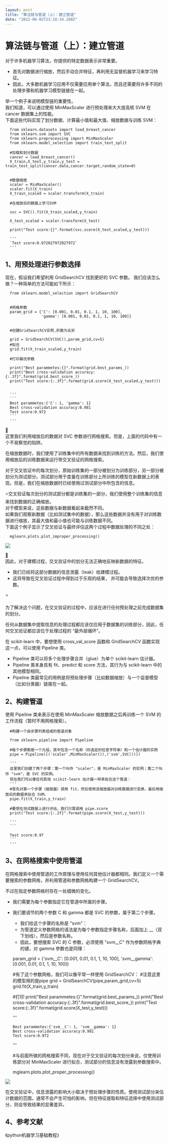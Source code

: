 ```yaml
---
layout: post
title: "算法链与管道（上）：建立管道"
date: "2022-06-02T23:18:34.200Z"
---
```

算法链与管道（上）：建立管道
==============

对于许多机器学习算法，你提供的特定数据表示非常重要。

*   首先对数据进行缩放，然后手动合并特征，再利用无监督机器学习来学习特征。
*   因此，大多数机器学习应用不仅需要应用单个算法，而且还需要将许多不同的处理步骤和机器学习模型链接在一起。

举一个例子来说明模型链的重要性。  
我们知道，可以通过使用 MinMaxScaler 进行预处理来大大提高核 SVM 在 cancer 数据集上的性能。  
下面这些代码实现了划分数据、计算最小值和最大值、缩放数据与训练 SVM：

      from sklearn.datasets import load_breast_cancer
      from sklearn.svm import SVC
      from sklearn.preprocessing import MinMaxScaler
      from sklearn.model_selection import train_test_split
    
      #加载和划分数据
      cancer = load_breast_cancer()
      X_train,X_test,y_train,y_test = train_test_split(cancer.data,cancer.target,random_state=0)
    
    
      #数据缩放
      scaler = MinMaxScaler()
      scaler.fit(X_train)
      X_train_scaled = scaler.transform(X_train)
    
      #在缩放后的数据上学习SVM
    
      svc = SVC().fit(X_train_scaled,y_train)
    
      X_test_scaled = scaler.transform(X_test)
    
      print("Test score:{}".format(svc.score(X_test_scaled,y_test)))
    
      '''
      `Test score:0.972027972027972`
      '''
    

1、用预处理进行参数选择
------------

现在，假设我们希望利用 GridSearchCV 找到更好的 SVC 参数。 我们应该怎么做？一种简单的方法可能如下所示：

      from sklearn.model_selection import GridSearchCV
    
    
      #网格参数
      param_grid = {'C': [0.001, 0.01, 0.1, 1, 10, 100],
                    'gamma': [0.001, 0.01, 0.1, 1, 10, 100]}
    
    
      #创建GridSearchCV实例,折数为五折
    
      grid = GridSearchCV(SVC(),param_grid,cv=5)
      #拟合
      grid.fit(X_train_scaled,y_train)
    
      #打印最优参数
    
      print("Best parammetes:{}".format(grid.best_params_))
      print("Best cross-validation accuracy:{:.3f}".format(grid.best_score_))
      print("Test score:{:.3f}".format(grid.score(X_test_scaled,y_test)))
    
    
      '''
      ```
      Best parammetes:{'C': 1, 'gamma': 1}
      Best cross-validation accuracy:0.981
      Test score:0.972
      ```
      '''
    

📣  
这里我们利用缩放后的数据对 SVC 参数进行网格搜索。但是，上面的代码中有一个不易察觉的陷阱。

在缩放数据时，我们使用了训练集中的所有数据来找到训练的方法。然后，我们使用缩放后的训练数据来运行带交叉验证的网格搜索。

对于交叉验证中的每次划分，原始训练集的一部分被划分为训练部分，另一部分被划分为测试部分。测试部分用于度量在训练部分上所训练的模型在新数据上的表现。但是，我们在缩放数据时已经使用过测试部分中所包含的信息。

⭐交叉验证每次划分的测试部分都是训练集的一部分，我们使用整个训练集的信息来找到数据的正确缩放。  
对于模型来说，这些数据与新数据看起来截然不同。  
如果我们观察新数据（比如测试集中的数据），那么这些数据并没有用于对训练数据进行缩放，其最大值和最小值也可能与训练数据不同。  
下面这个例子显示了交叉验证与最终评估这两个过程中数据处理的不同之处：

      mglearn.plots.plot_improper_processing()
    

![](https://img2022.cnblogs.com/blog/2145457/202206/2145457-20220602230815762-1887999836.png)

📣  
因此，对于建模过程，交叉验证中的划分无法正确地反映新数据的特征。

*   我们已经将这部分数据的信息泄露（leak）给建模过程。
*   这将导致在交叉验证过程中得到过于乐观的结果， 并可能会导致选择次优的参数。

⭐

为了解决这个问题，在交叉验证的过程中，应该在进行任何预处理之前完成数据集的划分。

任何从数据集中提取信息的处理过程都应该仅应用于数据集的训练部分，因此，任何交叉验证都应该位于处理过程的 “最外层循环”。

在 scikit-learn 中，要想使用 cross\_val\_score 函数和 GridSearchCV 函数实现这一点，可以使用 Pipeline 类。

*   Pipeline 类可以将多个处理步骤合并（glue）为单个 scikit-learn 估计器。
*   Pipeline 类本身具有 fit、predict 和 score 方法，其行为与 scikit-learn 中的其他模型相同。
*   Pipeline 类最常见的用例是将预处理步骤（比如数据缩放）与一个监督模型 （比如分类器）链接在一起。

2、构建管道
------

使用 Pipeline 类来表示在使用 MinMaxScaler 缩放数据之后再训练一个 SVM 的工作流程（暂时不用网格搜索）。

      #构建一个由步骤列表组成的管道对象
    
      from sklearn.pipeline import Pipeline
    
      #每个步骤都是一个元组，其中包含一个名称（你选定的任意字符串）和一个估计器的实例
      pipe = Pipeline([('scaler',MinMaxScaler()),('svm',SVC())])
    
      '''
      这里我们创建了两个步骤：第一个叫作 "scaler"，是 MinMaxScaler 的实例；第二个叫作 "svm"，是 SVC 的实例。
      现在我们可以像任何其他 scikit-learn 估计器一样来拟合这个管道：
      '''
      #首先对第一个步骤（缩放器）调用 fit，然后使用该缩放器对训练数据进行变换，最后用缩放后的数据来拟合 SVM。
      pipe.fit(X_train,y_train)
    
      #要想在测试数据上进行评估，我们只需调用 pipe.score
      print("Test score:{:.2f}".format(pipe.score(X_test,y_test)))
    
      '''
      ```
    
      Test score:0.97
      ```
      '''
    

3、在网格搜索中使用管道
------------

在网格搜索中使用管道的工作原理与使用任何其他估计器都相同。我们定义一个需要搜索的参数网格，并利用管道和参数网格构建一个 GridSearchCV。

不过在指定参数网格时存在一处细微的变化。

*   我们需要为每个参数指定它在管道中所属的步骤。
*   我们要调节的两个参数 C 和 gamma 都是 SVC 的参数，属于第二个步骤。
    *   我们给这个步骤的名称是 "svm"：
    *   为管道定义参数网格的语法是为每个参数指定步骤名称，后面加上 \_\_（双下划线），然后是参数名称。
    *   因此，要想搜索 SVC 的 C 参数，必须使用 "svm\_\_C" 作为参数网格字典的键，对 gamma 参数也是同理：

  

      param_grid = {'svm__C': [0.001, 0.01, 0.1, 1, 10, 100],
                    'svm__gamma': [0.001, 0.01, 0.1, 1, 10, 100]}
    
      #有了这个参数网格，我们可以像平常一样使用 GridSearchCV：
      #注意这里的模型用的是pipe
      grid = GridSearchCV(pipe,param_grid,cv=5)
      grid.fit(X_train,y_train)
    
      #打印
      print("Best parammetes:{}".format(grid.best_params_))
      print("Best cross-validation accuracy:{:.3f}".format(grid.best_score_))
      print("Test score:{:.3f}".format(grid.score(X_test,y_test)))
    
      '''
      ```
      Best parammetes:{'svm__C': 1, 'svm__gamma': 1}
      Best cross-validation accuracy:0.981
      Test score:0.972
      ```
      '''
    

  

      #与前面所做的网格搜索不同，现在对于交叉验证的每次划分来说，仅使用训练部分对 MinMaxScaler 进行拟合，测试部分的信息没有泄露到参数搜索中。
    
      mglearn.plots.plot_proper_processing()
    

![](https://img2022.cnblogs.com/blog/2145457/202206/2145457-20220602231015229-1328953686.png)

在交叉验证中，信息泄露的影响大小取决于预处理步骤的性质。使用测试部分来估计数据的范围，通常不会产生可怕的影响，但在特征提取和特征选择中使用测试部分，则会导致结果的显著差异。

4、参考文献
------

《python机器学习基础教程》